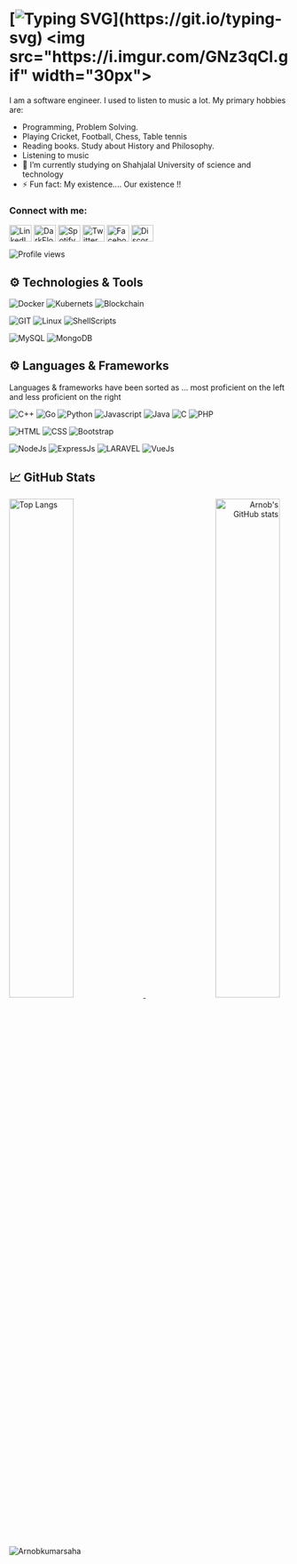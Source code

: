 
# [![Typing SVG](https://readme-typing-svg.herokuapp.com?font=consolas&color=%234DF79A&height=30&lines=Hello+there%2C+I'm+Arnob!)](https://git.io/typing-svg) <img src="https://i.imgur.com/GNz3qCl.gif" width="30px">
I am a software engineer.  I used to listen to music a lot.
My primary hobbies are:
- Programming, Problem Solving.
- Playing Cricket, Football, Chess, Table tennis
- Reading books. Study about History and Philosophy.
- Listening to music
- 🔭 I’m currently studying on Shahjalal University of science and technology
- ⚡ Fun fact: My existence.... Our existence !! 

<h3 align="left">Connect with me:</h3>
<p align="left">
<a href="https://www.linkedin.com/in/arnob-kumar-saha/" target="blank"><img align="center" src="https://raw.githubusercontent.com/rahuldkjain/github-profile-readme-generator/master/src/images/icons/Social/linked-in-alt.svg" alt="LinkedIn" height="30" width="40" /></a>
<a href="https://codeforces.com/profile/DarkFloyd" target="blank"><img align="center" src="https://raw.githubusercontent.com/rahuldkjain/github-profile-readme-generator/master/src/images/icons/Social/codeforces.svg" alt="DarkFloyd" height="30" width="40" /></a>
<a href="https://open.spotify.com/user/rtqsp9j73q577smzcry1fkvl6" target="blank"><img align="center" src="https://raw.githubusercontent.com/rahuldkjain/github-profile-readme-generator/master/src/images/icons/Social/spotify.svg" alt="Spotify" height="30" width="40" /></a>
<a href="https://twitter.com/ArnobKumarSaha" target="blank"><img align="center" src="https://raw.githubusercontent.com/rahuldkjain/github-profile-readme-generator/master/src/images/icons/Social/twitter.svg" alt="Twitter" height="30" width="40" /></a>
<a href="https://www.facebook.com/rupkothar.arnob.9" target="blank"><img align="center" src="https://raw.githubusercontent.com/rahuldkjain/github-profile-readme-generator/master/src/images/icons/Social/facebook.svg" alt="Facebook" height="30" width="40" /></a>
<a href="https://discordapp.com/users/773909421704478720" target="blank"><img align="center" src="https://raw.githubusercontent.com/rahuldkjain/github-profile-readme-generator/master/src/images/icons/Social/discord.svg" alt="Discord" height="30" width="40" /></a>
</p>

![Profile views](https://gpvc.arturio.dev/ArnobKumarSaha)

## ⚙️ Technologies & Tools
![Docker](https://img.shields.io/badge/docker-%230db7ed.svg?style=for-the-badge&logo=docker&logoColor=white)
![Kubernets](https://img.shields.io/badge/kubernetes%20-%23326ce5.svg?&style=for-the-badge&logo=kubernetes&logoColor=white)
![Blockchain](https://img.shields.io/badge/Blockchain-black?style=for-the-badge&logo=hyperledger&logoColor=white&color=4479A1)


![GIT](https://img.shields.io/badge/git-%3776AB.svg?style=for-the-badge&logo=git&logoColor=white&color=F05032)
![Linux](https://img.shields.io/badge/linux-%FCC624.svg?style=for-the-badge&logo=linux&logoColor=black&color=FCC624)
![ShellScripts](https://img.shields.io/badge/Shell_Scripting-121011?style=for-the-badge&logo=gnu-bash&logoColor=white)

![MySQL](https://img.shields.io/badge/mysql-%4479A1.svg?style=for-the-badge&logo=mysql&logoColor=white&color=4479A1)
![MongoDB](https://img.shields.io/badge/MongoDB-47A248.svg?style=for-the-badge&logo=mongodb&logoColor=white&color=F7931E)


## ⚙️ Languages & Frameworks
Languages & frameworks have been sorted as ...  most proficient on the left and less proficient on the right <br>

![C++](https://img.shields.io/badge/c++-00599C.svg?style=for-the-badge&logo=c%2B%2B&logoColor=white&color=00599C)
![Go](https://img.shields.io/badge/Go-00ADD8?style=for-the-badge&logo=go&logoColor=white)
![Python](https://img.shields.io/badge/python-%3776AB.svg?style=for-the-badge&logo=python&logoColor=white&color=3776AB)
![Javascript](https://img.shields.io/badge/javscript-%F7DF1E.svg?style=for-the-badge&logo=javascript&logoColor=black&color=F7DF1E)
![Java](https://img.shields.io/badge/java-%7396.svg?style=for-the-badge&logo=java&logoColor=white&color=007396)
![C](https://img.shields.io/badge/c-%3776AB.svg?style=for-the-badge&logo=c&logoColor=white&color=A8B9CC)
![PHP](https://img.shields.io/badge/php-%777BB4.svg?style=for-the-badge&logo=php&logoColor=white&color=777BB4)

![HTML](https://img.shields.io/badge/html5-%3776AB.svg?style=for-the-badge&logo=html5&logoColor=white&color=E34F26)
![CSS](https://img.shields.io/badge/css3-%1572B6.svg?style=for-the-badge&logo=css3&logoColor=white&color=1572B6)
![Bootstrap](https://img.shields.io/badge/bootstrap-%3776AB.svg?style=for-the-badge&logo=bootstrap&logoColor=white&color=563D7C)


![NodeJs](https://img.shields.io/badge/Node.js-43853D?style=for-the-badge&logo=node.js&logoColor=white)
![ExpressJs](https://img.shields.io/badge/Express.js-404D59?style=for-the-badge&logo=express)
![LARAVEL](https://img.shields.io/badge/laravel-%FF2D20.svg?style=for-the-badge&logo=laravel&logoColor=white&color=FF2D20)
![VueJs](https://img.shields.io/badge/Vue.js-35495E?style=for-the-badge&logo=vue.js&logoColor=4FC08D)




## &#x1f4c8; GitHub Stats
<p>
    <a align="left" href="https://github.com/Arnobkumarsaha?tab=repositories">
        <img alt="Top Langs"  width="48%" src="https://github-readme-stats.vercel.app/api/top-langs/?username=Arnobkumarsaha&count_private=true&theme=cobalt&layout=compact&hide=jupyter notebook,css,ejs,typescript,html,php,blade&langs_count=10">
    </a>
    <a align="right" href="https://github.com/Arnobkumarsaha?tab=repositories">
        <img alt="Arnob's GitHub stats"  width="48%" src="https://github-readme-stats.vercel.app/api?username=Arnobkumarsaha&show_icons=true&theme=cobalt">
    </a>
</p>

<!-- 
<img align="center" height="200px" src="https://github-profile-trophy.vercel.app/?username=ArnobKumarSaha&theme=gruvbox&row=2&margin-w=5&margin-h=5&count_private=true"/>
-->

<p><img align="center" src="https://github-readme-streak-stats.herokuapp.com/?user=Arnobkumarsaha&theme=react" alt="Arnobkumarsaha" /></p>


